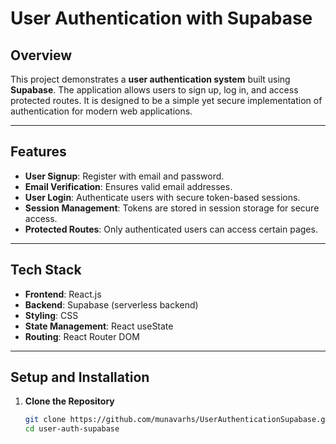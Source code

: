 # User Authentication with Supabase

## Overview
This project demonstrates a **user authentication system** built using **Supabase**. The application allows users to sign up, log in, and access protected routes. It is designed to be a simple yet secure implementation of authentication for modern web applications.

---

## Features
- **User Signup**: Register with email and password.
- **Email Verification**: Ensures valid email addresses.
- **User Login**: Authenticate users with secure token-based sessions.
- **Session Management**: Tokens are stored in session storage for secure access.
- **Protected Routes**: Only authenticated users can access certain pages.

---

## Tech Stack
- **Frontend**: React.js
- **Backend**: Supabase (serverless backend)
- **Styling**: CSS
- **State Management**: React useState
- **Routing**: React Router DOM

---

## Setup and Installation

1. **Clone the Repository**
   ```bash
   git clone https://github.com/munavarhs/UserAuthenticationSupabase.git
   cd user-auth-supabase
